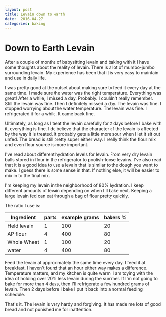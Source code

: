 ```yaml
---
layout: post
title: Levain down to earth
date:  2016-04-27
categories: baking
---
```


# Down to Earth Levain 

After a couple of months of babysitting levain and baking with it I have some thoughts about the reality of levain. There is a lot of mumbo-jumbo surrounding levain. My experience has been that it is very easy to maintain and use in daily life.

I was pretty good at the outset about making sure to feed it every day at the same time. I made sure the water was the right temperature. Everything was great! After a while, I missed a day. Probably. I couldn't really remember. Still the levain was fine. Then I definitely missed a day. The levain was fine. I stopped worrying about the water temperature. The levain was fine. I refrigerated it for a while. It came back fine.

Ultimately, as long as I treat the levain carefully for 2 days before I bake with it, everything is fine. I do believe that the character of the levain is affected by the way it is treated. It probably gets a little more sour when I let it sit out unfed. The bread is still pretty super either way. I really think the flour mix and even flour source is more important.

I've read about different hydration levels for levain. From very dry levain balls stored in flour in the refrigerator to poolish-loose levains. I've also read that it is a good idea to use a levain that is similar to the dough you want to make. I guess there is some sense in that. If nothing else, it will be easier to mix in to the final mix.

I'm keeping my levain in the neighborhood of 80% hydration. I keep different amounts of levain depending on when I'll bake next. Keeping a large levain fed can eat through a bag of flour pretty quickly.

The ratio I use is:

  Ingredient  | parts | example grams | bakers %
  ------------|-------|---------------|---------
  Held levain | 1     | 100           | 20
  AP flour    | 4     | 400           | 80
  Whole Wheat | 1     | 100           | 20
  water       | 4     | 400           | 80

Feed the levain at approximately the same time every day. I feed it at breakfast. I haven't found that an hour either way makes a difference. Temperature matters, and my kitchen is quite warm. I am toying with the idea of holding over 20% less levain during the summer. If I'm not going to bake for more than 4 days, then I'll refrigerate a few hundred grams of levain. Then 2 days before I bake I put it back into a normal feeding schedule.

That's it. The levain is very hardy and forgiving. It has made me lots of good bread and not punished me for inattention.
